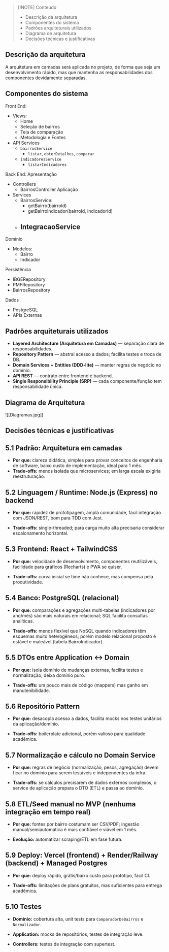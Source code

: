 
> [!NOTE] Conteúdo
> - Descrição da arquitetura
> - Componentes do sistema
> - Padrões arquiteturais utilizados
> - Diagrama de arquitetura
> - Decisões técnicas e justificativas

## Descrição da arquitetura

A arquitetura em camadas será aplicada no projeto, de forma que seja um desenvolvimento rápido, mas que mantenha as responsabilidades dos componentes devidamente separadas.
## Componentes do sistema
Front End:
- Views:
	- Home
	- Seleção de bairros
	- Tela de comparação
	- Metodologia e Fontes
- API Services
	- `bairrosService` 
		- `listar`, `obterDetalhes`, `comparar`
	- `indicadoresService` 
		- `listarIndicadores`

Back End:
Apresentação
- Controllers
	- BairrosController
Aplicação
- Services
	- BairrosService: 
		- getBairro(bairroId)
		- getBairroIndicador(bairroId, indicadorId)
	- IntegracaoService
		- 
Domínio
- Modelos:
	- Bairro
	- Indicador

Persistência
- IBGERepository
- PMFRepository
- BairrosRepository

Dados
- PostgreSQL
- APIs Externas
## Padrões arquiteturais utilizados
- **Layered Architecture (Arquitetura em Camadas)** — separação clara de responsabilidades.
- **Repository Pattern** — abstrai acesso a dados; facilita testes e troca de DB.
- **Domain Services + Entities (DDD-lite)** — manter regras de negócio no domínio.
- **API REST** — contrato entre frontend e backend.
- **Single Responsibility Principle (SRP)** — cada componente/função tem responsabilidade única.
## Diagrama de Arquitetura
![[Diagramas.jpg]]
## Decisões técnicas e justificativas

## 5.1 Padrão: **Arquitetura em camadas**

- **Por que:** clareza didática, simples para provar conceitos de engenharia de software, baixo custo de implementação, ideal para 1 mês.
- **Trade-offs:** menos isolada que microservices; em larga escala exigiria reestruturação.

## 5.2 Linguagem / Runtime: **Node.js (Express) no backend**

- **Por que:** rapidez de prototipagem, ampla comunidade, fácil integração com JSON/REST, bom para TDD com Jest.
    
- **Trade-offs:** single-threaded; para carga muito alta precisaria considerar escalonamento horizontal.
    

## 5.3 Frontend: **React + TailwindCSS**

- **Por que:** velocidade de desenvolvimento, componentes reutilizáveis, facilidade para gráficos (Recharts) e PWA se quiser.
    
- **Trade-offs:** curva inicial se time não conhece, mas compensa pela produtividade.
    

## 5.4 Banco: **PostgreSQL (relacional)**

- **Por que:** comparações e agregações multi-tabelas (indicadores por ano/mês) são mais naturais em relacional; SQL facilita consultas analíticas.
    
- **Trade-offs:** menos flexível que NoSQL quando indicadores têm esquemas muito heterogêneos; porém modelo relacional proposto é estável e maleável (tabela BairroIndicador).
    

## 5.5 DTOs entre Application ↔ Domain

- **Por que:** isola domínio de mudanças externas, facilita testes e normalização, deixa domínio puro.
    
- **Trade-offs:** um pouco mais de código (mappers) mas ganho em manutenibilidade.
    

## 5.6 Repositório Pattern

- **Por que:** desacopla acesso a dados, facilita mocks nos testes unitários da aplicação/domínio.
    
- **Trade-offs:** boilerplate adicional, porém valioso para qualidade acadêmica.
    

## 5.7 Normalização e cálculo no Domain Service

- **Por que:** regras de negócio (normalização, pesos, agregação) devem ficar no domínio para serem testáveis e independentes da infra.
    
- **Trade-offs:** se cálculos precisarem de dados externos complexos, o service de aplicação prepara o DTO (ETL) e passa ao domínio.
    

## 5.8 ETL/Seed manual no MVP (nenhuma integração em tempo real)

- **Por que:** fontes por bairro costumam ser CSV/PDF; ingestão manual/semiautomática é mais confiável e viável em 1 mês.
    
- **Evolução:** automatizar scraping/ETL em fase futura.
    

## 5.9 Deploy: Vercel (frontend) + Render/Railway (backend) + Managed Postgres

- **Por que:** deploy rápido, grátis/baixo custo para protótipo, fácil CI.
    
- **Trade-offs:** limitações de plans gratuitos, mas suficientes para entrega acadêmica.
    

## 5.10 Testes

- **Dominio:** cobertura alta, unit tests para `ComparadorDeBairros` e `Normalizador`.
    
- **Application:** mocks de repositórios, testes de integração leve.
    
- **Controllers:** testes de integração com supertest.